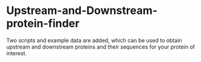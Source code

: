 # Upstream-and-Downstream-protein-finder
Two scripts and example data are added, which can be used to obtain upstream and downstream proteins and their sequences
for your protein of interest.
